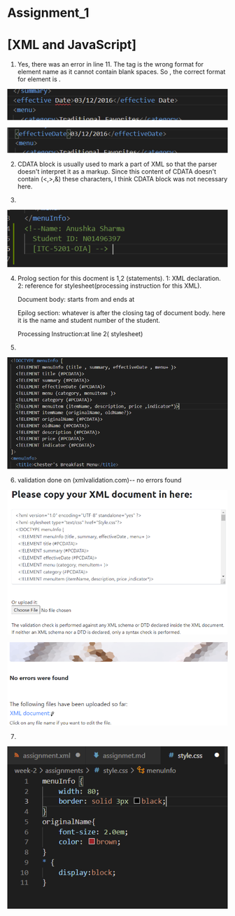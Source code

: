 #  Assignment_1 
# [XML and JavaScript]


1. Yes, there was an error in line 11. The tag <effective Date> is the wrong format for 
element name as it cannot contain blank spaces. So , the correct format for element is 
<effectiveDate>.

![image info](../Assets/error1.png)

![image info](../Assets/correction1.png)


2. CDATA block is usually used to mark a part of XML so that the parser doesn't interpret
 it as a markup. Since this content of CDATA doesn't contain (<,>,&) these characters, I think 
 CDATA block was not necessary here.

3.
![image info](../Assets/question3.png)

4. Prolog section for this docment is 1,2 (statements). 1: XML declaration.
   2: reference for stylesheet(processing instruction for this XML).

   Document body: starts from <menuInfo> and ends at </menuInfo>

   Epilog section: whatever is after the closing tag of document body.
   here it is the name and student number of the student.

   Processing Instruction:at line 2( stylesheet)

5.
![image info](../Assets/inlineDTD.png)

6. validation done on (xmlvalidation.com)-- no errors found

![image info](../Assets/validation1.png)

![image info](../Assets/validation2.png)

7. 
![image info](../Assets/question7.png)
